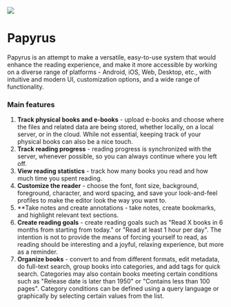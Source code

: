<a href="https://karolis-1.gitbook.io/papyrus-project/"><img src="https://img.shields.io/badge/Specification-GitBook-%234477de.svg"/></a>

# Papyrus
Papyrus is an attempt to make a versatile, easy-to-use system that would enhance the reading experience, and make it more accessible by working on a diverse range of platforms - Android, iOS, Web, Desktop, etc., with intuitive and modern UI, customization options, and a wide range of functionality. 

### Main features
1. **Track physical books and e-books** - upload e-books and choose where the files and related data are being stored, whether locally, on a local server, or in the cloud. While not essential, keeping track of your physical books can also be a nice touch. 
2. **Track reading progress** - reading progress is synchronized with the server, whenever possible, so you can always continue where you left off.
3. **View reading statistics** - track how many books you read and how much time you spent reading. 
4. **Customize the reader** - choose the font, font size, background, foreground, character, and word spacing, and save your look-and-feel profiles to make the editor look the way you want to. 
5. **Take notes and create annotations - take notes, create bookmarks, and highlight relevant text sections.
6. **Create reading goals** - create reading goals such as "Read X books in 6 months from starting from today." or "Read at least 1 hour per day". The intention is not to provide the means of forcing yourself to read, as reading should be interesting and a joyful, relaxing experience, but more as a reminder.
7. **Organize books** - convert to and from different formats, edit metadata, do full-text search, group books into categories, and add tags for quick search. Categories may also contain books meeting certain conditions such as "Release date is later than 1950" or "Contains less than 100 pages". Category conditions can be defined using a query language or graphically by selecting certain values from the list.
